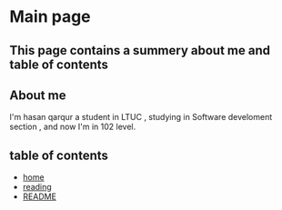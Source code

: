 # Main page


## This page contains a summery about me and table of contents
## About me
I'm hasan qarqur a student in LTUC , studying in Software develoment section , and now I'm in 102 level.

## table of contents
- [home](/home.md)
- [reading](/reading.md)
- [README](/README.md)
